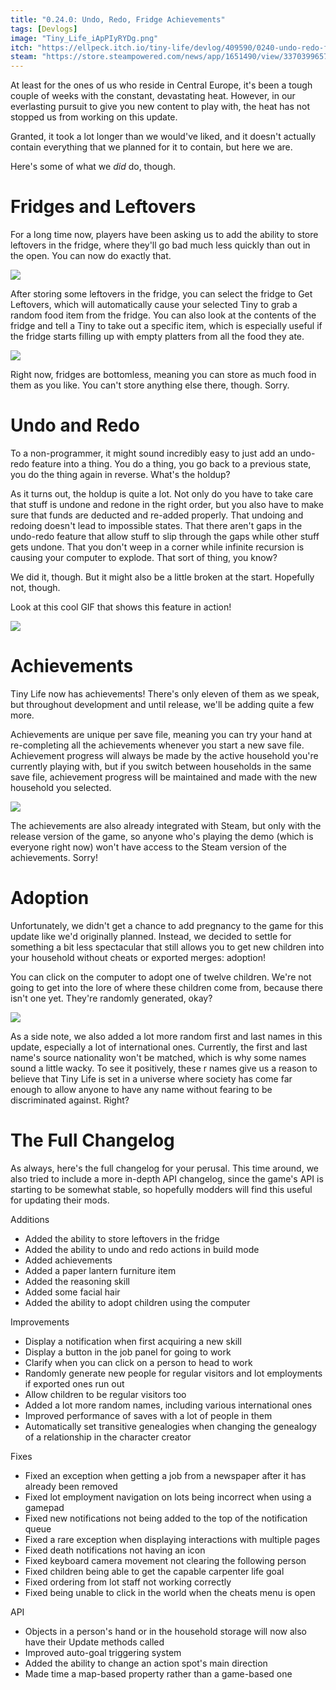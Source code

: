 ```yaml
---
title: "0.24.0: Undo, Redo, Fridge Achievements"
tags: [Devlogs]
image: "Tiny_Life_iApPIyRYDg.png"
itch: "https://ellpeck.itch.io/tiny-life/devlog/409590/0240-undo-redo-fridge-achievements"
steam: "https://store.steampowered.com/news/app/1651490/view/3370399657483457677"
---
```


At least for the ones of us who reside in Central Europe, it's been a tough couple of weeks with the constant, devastating heat. However, in our everlasting pursuit to give you new content to play with, the heat has not stopped us from working on this update.

Granted, it took a lot longer than we would've liked, and it doesn't actually contain everything that we planned for it to contain, but here we are.

Here's some of what we *did* do, though.

# Fridges and Leftovers
For a long time now, players have been asking us to add the ability to store leftovers in the fridge, where they'll go bad much less quickly than out in the open. You can now do exactly that.

![](Tiny_Life_iApPIyRYDg.png)

After storing some leftovers in the fridge, you can select the fridge to Get Leftovers, which will automatically cause your selected Tiny to grab a random food item from the fridge. You can also look at the contents of the fridge and tell a Tiny to take out a specific item, which is especially useful if the fridge starts filling up with empty platters from all the food they ate.

![](Tiny_Life_egGbvhCCDY.png)

Right now, fridges are bottomless, meaning you can store as much food in them as you like. You can't store anything else there, though. Sorry.

# Undo and Redo
To a non-programmer, it might sound incredibly easy to just add an undo-redo feature into a thing. You do a thing, you go back to a previous state, you do the thing again in reverse. What's the holdup?

As it turns out, the holdup is quite a lot. Not only do you have to take care that stuff is undone and redone in the right order, but you also have to make sure that funds are deducted and re-added properly. That undoing and redoing doesn't lead to impossible states. That there aren't gaps in the undo-redo feature that allow stuff to slip through the gaps while other stuff gets undone. That you don't weep in a corner while infinite recursion is causing your computer to explode. That sort of thing, you know?

We did it, though. But it might also be a little broken at the start. Hopefully not, though.

Look at this cool GIF that shows this feature in action!

![](gif.gif)

# Achievements
Tiny Life now has achievements! There's only eleven of them as we speak, but throughout development and until release, we'll be adding quite a few more.

Achievements are unique per save file, meaning you can try your hand at re-completing all the achievements whenever you start a new save file. Achievement progress will always be made by the active household you're currently playing with, but if you switch between households in the same save file, achievement progress will be maintained and made with the new household you selected.

![](Tiny_Life_vKxaDSLbO2.png)

The achievements are also already integrated with Steam, but only with the release version of the game, so anyone who's playing the demo (which is everyone right now) won't have access to the Steam version of the achievements. Sorry!

# Adoption
Unfortunately, we didn't get a chance to add pregnancy to the game for this update like we'd originally planned. Instead, we decided to settle for something a bit less spectacular that still allows you to get new children into your household without cheats or exported merges: adoption!

You can click on the computer to adopt one of twelve children. We're not going to get into the lore of where these children come from, because there isn't one yet. They're randomly generated, okay?

![](Tiny_Life_700l6DmhSi.png)

As a side note, we also added a lot more random first and last names in this update, especially a lot of international ones. Currently, the first and last name's source nationality won't be matched, which is why some names sound a little wacky. To see it positively, these r names give us a reason to believe that Tiny Life is set in a universe where society has come far enough to allow anyone to have any name without fearing to be discriminated against. Right?

# The Full Changelog
As always, here's the full changelog for your perusal. This time around, we also tried to include a more in-depth API changelog, since the game's API is starting to be somewhat stable, so hopefully modders will find this useful for updating their mods.

Additions
- Added the ability to store leftovers in the fridge
- Added the ability to undo and redo actions in build mode
- Added achievements
- Added a paper lantern furniture item
- Added the reasoning skill
- Added some facial hair
- Added the ability to adopt children using the computer

Improvements
- Display a notification when first acquiring a new skill
- Display a button in the job panel for going to work
- Clarify when you can click on a person to head to work
- Randomly generate new people for regular visitors and lot employments if exported ones run out
- Allow children to be regular visitors too
- Added a lot more random names, including various international ones
- Improved performance of saves with a lot of people in them
- Automatically set transitive genealogies when changing the genealogy of a relationship in the character creator

Fixes
- Fixed an exception when getting a job from a newspaper after it has already been removed
- Fixed lot employment navigation on lots being incorrect when using a gamepad
- Fixed new notifications not being added to the top of the notification queue
- Fixed a rare exception when displaying interactions with multiple pages
- Fixed death notifications not having an icon
- Fixed keyboard camera movement not clearing the following person
- Fixed children being able to get the capable carpenter life goal
- Fixed ordering from lot staff not working correctly
- Fixed being unable to click in the world when the cheats menu is open

API
- Objects in a person's hand or in the household storage will now also have their Update methods called
- Improved auto-goal triggering system
- Added the ability to change an action spot's main direction
- Made time a map-based property rather than a game-based one
